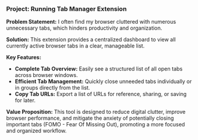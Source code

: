
### **Project: Running Tab Manager Extension**

**Problem Statement:** I often find my browser cluttered with numerous unnecessary tabs, which hinders productivity and organization.

**Solution:** This extension provides a centralized dashboard to view all currently active browser tabs in a clear, manageable list.

**Key Features:**
*   **Complete Tab Overview:** Easily see a structured list of all open tabs across browser windows.
*   **Efficient Tab Management:** Quickly close unneeded tabs individually or in groups directly from the list.
*   **Copy Tab URLs:** Export a list of URLs for reference, sharing, or saving for later.

**Value Proposition:** This tool is designed to reduce digital clutter, improve browser performance, and mitigate the anxiety of potentially closing important tabs (FOMO - Fear Of Missing Out), promoting a more focused and organized workflow.
